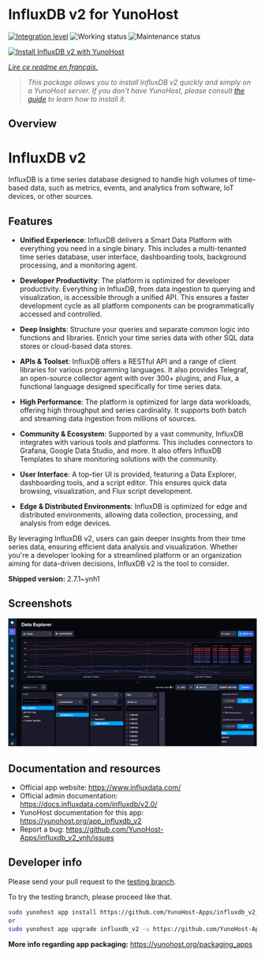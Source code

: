 <!--
N.B.: This README was automatically generated by https://github.com/YunoHost/apps/tree/master/tools/README-generator
It shall NOT be edited by hand.
-->

# InfluxDB v2 for YunoHost

[![Integration level](https://dash.yunohost.org/integration/influxdb_v2.svg)](https://dash.yunohost.org/appci/app/influxdb_v2) ![Working status](https://ci-apps.yunohost.org/ci/badges/influxdb_v2.status.svg) ![Maintenance status](https://ci-apps.yunohost.org/ci/badges/influxdb_v2.maintain.svg)

[![Install InfluxDB v2 with YunoHost](https://install-app.yunohost.org/install-with-yunohost.svg)](https://install-app.yunohost.org/?app=influxdb_v2)

*[Lire ce readme en français.](./README_fr.md)*

> *This package allows you to install InfluxDB v2 quickly and simply on a YunoHost server.
If you don't have YunoHost, please consult [the guide](https://yunohost.org/#/install) to learn how to install it.*

## Overview

# InfluxDB v2

InfluxDB is a time series database designed to handle high volumes of time-based data, such as metrics, events, and analytics from software, IoT devices, or other sources.

## Features

- **Unified Experience**: InfluxDB delivers a Smart Data Platform with everything you need in a single binary. This includes a multi-tenanted time series database, user interface, dashboarding tools, background processing, and a monitoring agent.

- **Developer Productivity**: The platform is optimized for developer productivity. Everything in InfluxDB, from data ingestion to querying and visualization, is accessible through a unified API. This ensures a faster development cycle as all platform components can be programmatically accessed and controlled.

- **Deep Insights**: Structure your queries and separate common logic into functions and libraries. Enrich your time series data with other SQL data stores or cloud-based data stores.

- **APIs & Toolset**: InfluxDB offers a RESTful API and a range of client libraries for various programming languages. It also provides Telegraf, an open-source collector agent with over 300+ plugins, and Flux, a functional language designed specifically for time series data.

- **High Performance**: The platform is optimized for large data workloads, offering high throughput and series cardinality. It supports both batch and streaming data ingestion from millions of sources.

- **Community & Ecosystem**: Supported by a vast community, InfluxDB integrates with various tools and platforms. This includes connectors to Grafana, Google Data Studio, and more. It also offers InfluxDB Templates to share monitoring solutions with the community.

- **User Interface**: A top-tier UI is provided, featuring a Data Explorer, dashboarding tools, and a script editor. This ensures quick data browsing, visualization, and Flux script development.

- **Edge & Distributed Environments**: InfluxDB is optimized for edge and distributed environments, allowing data collection, processing, and analysis from edge devices.

By leveraging InfluxDB v2, users can gain deeper insights from their time series data, ensuring efficient data analysis and visualization. Whether you're a developer looking for a streamlined platform or an organization aiming for data-driven decisions, InfluxDB v2 is the tool to consider.



**Shipped version:** 2.7.1~ynh1

## Screenshots

![Screenshot of InfluxDB v2](./doc/screenshots/influxdb_v2_data_explorer.png)

## Documentation and resources

* Official app website: <https://www.influxdata.com/>
* Official admin documentation: <https://docs.influxdata.com/influxdb/v2.0/>
* YunoHost documentation for this app: <https://yunohost.org/app_influxdb_v2>
* Report a bug: <https://github.com/YunoHost-Apps/influxdb_v2_ynh/issues>

## Developer info

Please send your pull request to the [testing branch](https://github.com/YunoHost-Apps/influxdb_v2_ynh/tree/testing).

To try the testing branch, please proceed like that.

``` bash
sudo yunohost app install https://github.com/YunoHost-Apps/influxdb_v2_ynh/tree/testing --debug
or
sudo yunohost app upgrade influxdb_v2 -u https://github.com/YunoHost-Apps/influxdb_v2_ynh/tree/testing --debug
```

**More info regarding app packaging:** <https://yunohost.org/packaging_apps>
